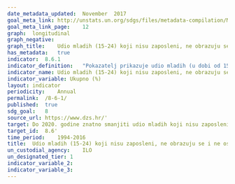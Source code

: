 ```yaml
---	
date_metadata_updated:	November  2017  
goal_meta_link:	http://unstats.un.org/sdgs/files/metadata-compilation/Metadata-Goal-8.pdf'
goal_meta_link_page:	12
graph:	longitudinal
graph_negative:	
graph_title:	Udio mladih (15-24) koji nisu zaposleni, ne obrazuju se i ne osposobljavaju se
has_metadata:	true
indicator:	8.6.1
indicator_definition:	"Pokazatelj prikazuje udio mladih (u dobi od 15 do 24 godine) koji nisu zaposleni, ne obrazuju se i ne osposobljavaju (također poznat kao NEET rate)Izvor: Eurostat"
indicator_name:	Udio mladih (15-24) koji nisu zaposleni, ne obrazuju se i ne osposobljavaju se
indicator_variable:	Ukupno (%)
layout:	indicator
periodicity:	Annual
permalink:	/8-6-1/
published:	true
sdg_goal:	8
source_url:	https://www.dzs.hr/'
target:	Do 2020. godine znatno smanjiti udio mladih koji nisu zaposleni, ne obrazuju se i ne osposobljavaju se
target_id:	8.6'
time_period:	1994-2016
title:	Udio mladih (15-24) koji nisu zaposleni, ne obrazuju se i ne osposobljavaju se
un_custodial_agency:	ILO
un_designated_tier:	1
indicator_variable_2:	
indicator_variable_3:	
---	
```

